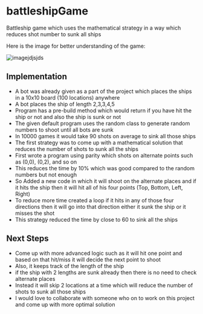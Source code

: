 # battleshipGame
Battleship game which uses the mathematical strategy in a way which reduces shot number to sunk all ships

Here is the image for better understanding of the game:

![imagejdjsjds](https://user-images.githubusercontent.com/70450861/161148009-51a11122-7393-4e25-be86-65e375e3f459.png)


## Implementation
- A bot was already given as a part of the project which places the ships in a 10x10 board (100 locations) anywhere
- A bot places the ship of length 2,3,3,4,5 
- Program has a pre-build method which would return if you have hit the ship or not and also the ship is sunk or not
- The given default program uses the random class to generate random numbers to shoot until all bots are sunk
- In 10000 games it would take 90 shots on average to sink all those ships
- The first strategy was to come up with a mathematical solution that reduces the number of shots to sunk all the ships
- First wrote a program using parity which shots on alternate points such as (0,0), (0,2), and so on
- This reduces the time by 10% which was good compared to the random numbers but not enough
- So Added a new code in which it will shoot on the alternate places and if it hits the ship then it will hit all of his four points (Top, Bottom, Left, Right)
- To reduce more time created a loop if it hits in any of those four directions then it will go into that direction either it sunk the ship or it misses the shot
- This strategy reduced the time by close to 60 to sink all the ships

## Next Steps
- Come up with more advanced logic such as it will hit one point and based on that hit/miss it will decide the next point to shoot
- Also, it keeps track of the length of the ship
- if the ship with 2 lengths are sunk already then there is no need to check alternate places
- Instead it will skip 2 locations at a time which will reduce the number of shots to sunk all those ships
- I would love to collaborate with someone who on to work on this project and come up with more optimal solution
